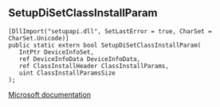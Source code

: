 ## SetupDiSetClassInstallParam

```
[DllImport("setupapi.dll", SetLastError = true, CharSet = CharSet.Unicode)]
public static extern bool SetupDiSetClassInstallParam(
   IntPtr DeviceInfoSet,
   ref DeviceInfoData DeviceInfoData,
   ref ClassInstallHeader ClassInstallParams,
   uint ClassInstallParamsSize
);
```

[Microsoft documentation](https://docs.microsoft.com/en-us/windows/win32/api/setupapi/nf-setupapi-setupdisetclassinstallparamw)
